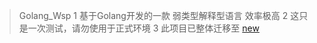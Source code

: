 > Golang_Wsp
1 基于Golang开发的一款 弱类型解释型语言 效率极高
2 这只是一次测试，请勿使用于正式环境
3 此项目已整体迁移至 <a href="https://github.com/Linkangyis/Wsp_language">new</a> 
